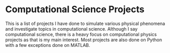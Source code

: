 # Computational Science Projects
This is a list of projects I have done to simulate various physical phenomena and investigate topics in computational science. Although I say computational science, there is a heavy focus on computational physics projects as that is my main interest. Most projects are also done on Python with a few exceptions done on MATLAB.
